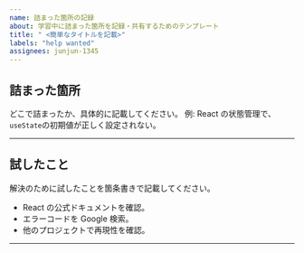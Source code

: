 ```yaml
---
name: 詰まった箇所の記録
about: 学習中に詰まった箇所を記録・共有するためのテンプレート
title: " <簡単なタイトルを記載>"
labels: "help wanted"
assignees: junjun-1345
---
```


## 詰まった箇所

どこで詰まったか、具体的に記載してください。
例: React の状態管理で、`useState`の初期値が正しく設定されない。

---

## 試したこと

解決のために試したことを箇条書きで記載してください。

- React の公式ドキュメントを確認。
- エラーコードを Google 検索。
- 他のプロジェクトで再現性を確認。

---
